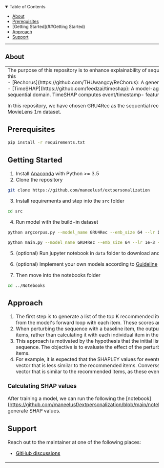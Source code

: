 <details open="open">
<summary>Table of Contents</summary>

- [About](##About)
- [Prerequisites](##Prerequisites)
- [Getting Started](##Getting Started)
- [Approach](##Approach)
- [Support](##Support)

</details>

---

## About

<table>
<tr>
<td>
The purpose of this repository is to enhance explainability of sequential recommender models with SHAP values. We currently use 2 packages for this<br>
    - [Rechorus](https://github.com/THUwangcy/ReChorus): A general PyTorch framework for Top-K recommendation with implicit feedback<br>
    - [TimeSHAP](https://github.com/feedzai/timeshap): A model-agnostic, recurrent explainer that builds upon KernelSHAP and extends it to the sequential domain. TimeSHAP computes event/timestamp- feature-, and cell-level attributions.<br>

In this repository, we have chosen GRU4Rec as the sequential recommender system and provided a local level explanations of a few
    interactions on MovieLens 1m dataset.




## Prerequisites

```sh
pip install -r requirements.txt
```
    
## Getting Started
1. Install [Anaconda](https://docs.conda.io/en/latest/miniconda.html) with Python >= 3.5
2. Clone the repository
```bash
git clone https://github.com/maneelusf/extpersonalization
```
3. Install requirements and step into the `src` folder

```bash
cd src
```
4. Run model with the build-in dataset
```bash
python argcorpus.py --model_name GRU4Rec --emb_size 64 --lr 1e-3 --l2 1e-6 --dataset Grocery_and_Gourmet_Food
```
```bash
python main.py --model_name GRU4Rec --emb_size 64 --lr 1e-3 --l2 1e-6 --dataset Grocery_and_Gourmet_Food
```

5. (optional) Run jupyter notebook in `data` folder to download and build new datasets, or prepare your own datasets according to [Guideline](https://github.com/THUwangcy/ReChorus/tree/master/data/README.md) in `data`

6. (optional) Implement your own models according to [Guideline](https://github.com/THUwangcy/ReChorus/tree/master/src/README.md) in `src`

7. Then move into the notebooks folder
```bash
cd ../Notebooks
```
## Approach
1. The first step is to generate a list of the top K recommended items, and to calculate their scores using a matrix multiplication of the output vector from the model's forward loop with each item. These scores are expected to be highly positive numbers.<br>
2. When perturbing the sequence with a baseline item, the output vector from the forward loop is calculated using the original top K recommended items, rather than calculating it with each individual item in the sequence.<br>
3. This approach is motivated by the hypothesis that the initial list of top K items should not result in a higher positive score when perturbing the sequence. The objective is to evaluate the effect of the perturbed items on the recommendation score relative to the original recommended items.<br>
4. For example, it is expected that the SHAPLEY values for events -1 to -5 will be the highest. Therefore, perturbing these events should result in a vector that is less similar to the recommended items. Conversely, the last items in a sequence (e.g. events -20 and onwards) should output a vector that is similar to the recommended items, as these events have less impact on the subsequent items in the sequence.<br>

### Calculating SHAP values
After training a model, we can run the following the [notebook] (https://github.com/maneelusf/extpersonalization/blob/main/notebooks/Notebook%20to%20generate%20top%20K%20recommendations.ipynb)to generate SHAP values. 

## Support

Reach out to the maintainer at one of the following places:
- [GitHub discussions](https://github.com/maneelusf)


